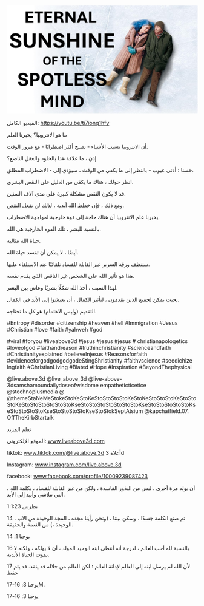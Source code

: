![Video cover image](../cover.jpg "cover photo")

الفيديو الكامل: https://youtu.be/ti7ionq1hfy

ما هو الانتروبيا؟ يخبرنا العلم

أن الانتروبيا تسبب الأشياء - تصبح أكثر اضطرابًا - مع مرور الوقت.

إذن ، ما علاقة هذا بالخلود والعقل الناصع؟

حسنا ؛ أدنى عيوب - بالنظر إلى ما يكفي من الوقت ، سيؤدي إلى - الاضطراب المطلق.

انظر حولك ، هناك ما يكفي من الدليل على النقص البشري.

قد لا يكون النقص مشكلة كبيرة على مدى آلاف السنين.

ومع ذلك ، فإن خطط الله أبدية ، لذلك لن تفعل النقص.

يخبرنا علم الانتروبيا أن هناك حاجة إلى قوة خارجية لمواجهة الاضطراب.

بالنسبة للبشر ، تلك القوة الخارجية هي الله.

حياة الله مثالية.

أيضًا ، لا يمكن أن تفسد حياة الله.

ستنظف ورقة السرير غير القابلة للفساد تلقائيًا عند الاستلقاء عليها.

هذا هو تأثير الله على الشخص غير الناقص الذي يقدم نفسه.

لهذا السبب ، أخذ الله شكلًا بشريًا وعاش بين البشر.

بحيث يمكن لجميع الذين يقدمون ، لتأثير الكمال ، أن يعيشوا إلى الأبد في الكمال.

التقديم (وليس الاهتمام) هو كل ما تحتاجه.

#Entropy #disorder #citizenship #heaven #hell #Immigration #Jesus #Christian #love #faith #yahweh #god

#viral #foryou #liveabove3d #jesus #jesus #jesus # christianapologetics #loveofgod #faithandreason #truthinchristianity #scienceandfaith #Christianityexplained #believeInjesus #Reasonsforfaith #evidenceforgodgodgodgodeStingShristianity #faithvscience #seedichize Ingfaith #ChristianLiving #Blated #Hope #Inspiration #BeyondThephysical

  @live.above.3d @live_above_3d @live-above-3dsamshamoundailydoseofwisdome empatheticticetice @stechnoplusmedia @ @themeStaNeMeStokeStoKeStoKeStoStoStoStoKeStoKeStoStoStoKeStoStoStoKeStoStoStoStoStoStoKseStoStoStoStoStoStoStoKseStoStoStoStoStoKseStoStoStoStoKseStoStoStoStoKseStoStokSeptAtsium @kapchatfield.07. OffTheKirbStartalk

تعلم المزيد

الموقع الإلكتروني: www.liveabove3d.com

tiktok: www.tiktok.com/@live.above.3d أعلاه 3d

Instagram: www.instagram.com/live.above.3d

facebook: www.facebook.com/profile/10009239087423

أن يولد مرة أخرى ، ليس من البذور الفاسدة ، ولكن من غير القابلة للفساد ، بكلمة الله ، التي تتلاشى وأبيد إلى الأبد.

1 بطرس 1:23

14 ، تم صنع الكلمة جسدًا ، وسكن بيننا ، (ونحن رأينا مجده ، المجد الوحيدة من الآب الوحيدة ،) من النعمة والحقيقة.

يوحنا 1: 14

16 بالنسبة لله أحب العالم ، لدرجة أنه أعطى ابنه الوحيد المولد ، أن لا يهلكه ، ولكنه لا يموت الحياة الأبدية.

17 لأن الله لم يرسل ابنه إلى العالم لإدانة العالم ؛ لكن العالم من خلاله قد ينقذ. قد يتم حفظ

يوحنا 3: 16-17M.

يوحنا 3: 16-17